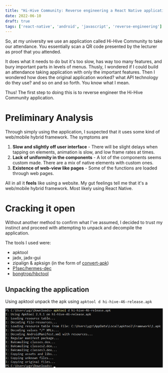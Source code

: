 ```yaml
---
title: "Hi-Hive Community: Reverse engineering a React Native application"
date: 2022-06-10
draft: true
tags: ['react-native', 'android', 'javascript', 'reverse-engineering']
---
```


So, at my university we use an application called Hi-Hive Community to take our attendance. You essentially scan a QR code presented by the lecturer as proof that you attended.

It does what it needs to do but it's too slow, has way too many features, and bury important parts in levels of menus. Thusly, I wondered if I could build an attendance taking application with only the important features. Then I wondered how does the original application worked? what API technology do they use? and so on and so forth. You know what I mean.

Thus! The first step to doing this is to reverse engineer the Hi-Hive Community application.

# Preliminary Analysis
Through simply using the application, I suspected that it uses some kind of web/mobile hybrid framework. The symptoms are

1. **Slow and slightly off user interface** - There will be slight delays when tapping on elements, animation is slow, and low frame rates at times.
2. **Lack of uniformity in the components** - A lot of the components seems custom made. There are a mix of native elements with custom ones.
3. **Existence of web-view like pages** - Some of the functions are loaded through web pages.

All in all it __feels__ like using a website. My gut feelings tell me that it's a web/mobile hybrid framework. Most likely using React Native.

# Cracking it open
Without another method to confirm what I've assumed, I decided to trust my instinct and proceed with attempting to unpack and decompile the application.

The tools I used were:

- apktool
- jadx, jadx-gui
- zipalign & apksign (in the form of [convert-apk](https://github.com/mathieures/convert-apk))
- [P1sec/hermes-dec](https://github.com/P1sec/hermes-dec)
- [bongtrop/hbctool](https://github.com/bongtrop/hbctool)

## Unpacking the application
Using apktool unpack the apk using `apktool d hi-hive-46-release.apk`

![alt text](/assets/images/apktool_unpacking.png "Decompiling apk with apktool")